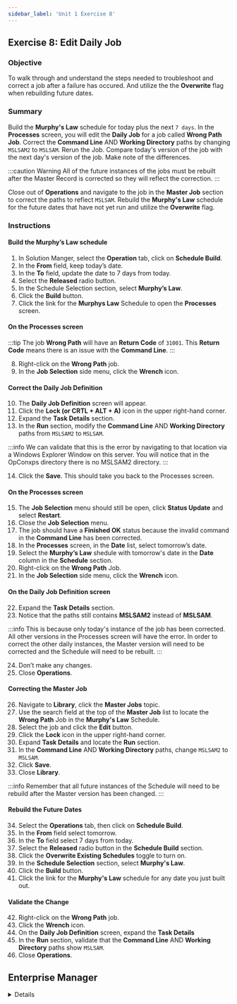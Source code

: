 ```yaml
---
sidebar_label: 'Unit 1 Exercise 8'
---
```


## Exercise 8: Edit Daily Job

### Objective

To walk through and understand the steps needed to troubleshoot and correct a job after a failure has occured. And utilize the the **Overwrite** flag when rebuilding future dates.

### Summary

Build the **Murphy's Law** schedule for today plus the next ```7 days```. In the **Processes** screen, you will edit the **Daily Job** for a job called **Wrong Path Job**. Correct the **Command Line** AND **Working Directory** paths by changing ```MSLSAM2``` to ```MSLSAM```. Rerun the Job. Compare today's version of the job with the next day's version of the job. Make note of the differences.

:::caution Warning
All of the future instances of the jobs must be rebuilt after the Master Record is corrected so they will reflect the correction.
:::

Close out of **Operations** and navigate to the job in the **Master Job** section to correct the paths to reflect ```MSLSAM```. Rebuild the **Murphy's Law** schedule for the future dates that have not yet run and utilize the **Overwrite** flag.

### Instructions

#### Build the Murphy’s Law schedule
1.	In Solution Manger, select the **Operation** tab, click on **Schedule Build**. 
2.	In the **From** field, keep today’s date.
3.	In the **To** field, update the date to 7 days from today.
4.	Select the **Released** radio button.
5.	In the Schedule Selection section, select **Murphy’s Law**.
6.	Click the **Build** button.
7.	Click the link for the **Murphys Law** Schedule to open the **Processes** screen.

#### On the Processes screen
:::tip
The job **Wrong Path** will have an **Return Code** of ```31001```. This **Return Code** means there is an issue with the **Command Line**.
:::

8.	Right-click on the **Wrong Path** job.
9.	In the **Job Selection** side menu, click the **Wrench** icon.

#### Correct the Daily Job Definition
10.	The **Daily Job Definition** screen will appear.
11. Click the **Lock (or CRTL + ALT + A)** icon in the upper right-hand corner.
12. Expand the **Task Details** section.
13.	In the **Run** section, modify the **Command Line** AND **Working Directory** paths from ```MSLSAM2``` to ```MSLSAM```.

:::info
We can validate that this is the error by navigating to that location via a Windows Explorer Window on this server. You will notice that in the OpConxps directory there is no MSLSAM2 directory.
:::

14.	Click the **Save**. This should take you back to the Processes screen.

#### On the Processes screen
15.	The **Job Selection** menu should still be open, click **Status Update** and select **Restart**.
16. Close the **Job Selection** menu.
17.	The job should have a **Finished OK** status because the invalid command in the **Command Line** has been corrected.
18.	In the **Processes** screen, in the **Date** list, select tomorrow’s date. 
19.	Select the **Murphy’s Law** shedule with tomorrow's date in the **Date** column in the **Schedule** section.
20.	Right-click on the **Wrong Path** Job.
21. In the **Job Selection** side menu, click the **Wrench** icon.

#### On the Daily Job Definition screen
22. Expand the **Task Details** section.
23.	Notice that the paths still contains **MSLSAM2** instead of **MSLSAM**.

:::info
This is because only today's instance of the job has been corrected. All other versions in the Processes screen will have the error. In order to correct the other daily instances, the Master version will need to be corrected and the Schedule will need to be rebuilt.
:::

24. Don’t make any changes.
25. Close **Operations**.

#### Correcting the Master Job
26. Navigate to **Library**, click the **Master Jobs** topic.
27. Use the search field at the top of the **Master Job** list to locate the **Wrong Path** Job in the **Murphy's Law** Schedule.
28. Select the job and click the **Edit** button.
29. Click the **Lock** icon in the upper right-hand corner.
30. Expand **Task Details** and locate the **Run** section.
31. In the **Command Line** AND **Working Directory** paths, change ```MSLSAM2``` to ```MSLSAM```.
32. Click **Save**.
33. Close **Library**.

:::info
Remember that all future instances of the Schedule will need to be rebuild after the Master version has been changed. 
:::

#### Rebuild the Future Dates
34.	Select the **Operations** tab, then click on **Schedule Build**. 
35.	In the **From** field select tomorrow.
36. In the **To** field select 7 days from today.
37. Select the **Released** radio button in the **Schedule Build** section. 
38. Click the **Overwrite Existing Schedules** toggle to turn on.
39.	In the **Schedule Selection** section, select **Murphy's Law**.
40.	Click the **Build** button.
41. Click the link for the **Murphy's Law** schedule for any date you just built out.

#### Validate the Change
42. Right-click on the **Wrong Path** job.
43. Click the **Wrench** icon.
44. On the **Daily Job Definition** screen, expand the **Task Details**
45. In the **Run** section, validate that the **Command Line** AND **Working Directory** paths show ```MSLSAM```.
46. Close **Operations**.



## Enterprise Manager

<details>

:::tip [Walkthrough Video - Unit 1 Exercise 8](../static/videobasic/U1E8.mp4)

:::

#### Build the **Murphy’s Law** schedule.
1.	Under the **Operation** topic, double click on **Schedule Build**. 
2.	In the **Schedule Selection** section, select **Murphy’s Law** to build.
3.	In the **Start** field, keep today’s date.
4.	In the **Stop** field, update the date to 7 days from today.
5.	Click the **Build** button.
6. In the **Build Properties** window, select **Released** for today and the future dates.
7.	Click OK.
8.	Close the **Build Schedules** screen.

#### On the Matrix
9.	Under the **Operation** topic, double click on **Matrix**. 
10.	Select today's date in the **Calendar**.
11.	Select the **Murphy’s Law** Schedule.
12.	Right-click on the **Wrong Path Job**
13.	Select **Maintenance** > **Edit Daily Job** 
14.	The Job Daily screen will appear.

#### Correcting and restarting the Job
15.	In the **Windows Definiton** section, modify the **Command Line** AND **Working Directory** paths from ```MSLSAM2``` to ```MSLSAM```.
16.	Click the **Save** button on the Job Daily toolbar. 
17.	Click the **Save Job Definition to Master** button and confirm the action in the pop-up window.

:::info Note
This button will push changes made in the **Windows Definition** section back to the Job Master.
:::

18.	Close the Job Daily screen.
19.	Right-click on the **Wrong Path** job and select **Restart**.
20.	Enter a comment and click **OK**.
21.	The job should complete with a **Finished OK** status because you corrected the invalid command in the **Command Line**.

#### Checking Future Dates
22. In the **Calendar** on the **Matrix** screen, select tomorrow's date.
23.	Select **Murphy’s Law** Schedule.
24.	Right-click on **Wrong Path** job
25.	Select **Maintenance** > **Edit Daily Job** 
26.	The **Job Daily** screen will appear.
27.	Notice that the path still contains ```MSLSAM2``` instead of ```MSLSAM```.

:::info
Remember that you need to rebuild all copies of the Daily Tables when the Master Record is changed. 
:::

28. Don’t make any changes, close the **Job Daily (Wrong Path)** tab.

#### Rebuild the Future Dates
29.	Under the **Operation** topic, double click on **Schedule Build**. 
30.	In the **Schedule Selection** section, select **Murphy’s Law** to build.
31.	In the **Start** field, select tomorrow's date.
32.	In the **Stop** field, update the date to 7 days from today.
33. Check the **Overwrite existing schedules** box.
34.	Click the **Build** button.
35. In the **Build Properties** window, select **Released**.
36.	Click **OK**.
37.	Close the **Build Schedules** screen.

#### Validate the Change
38. In the **Matrix**, select a date in the future.
39. Select the **Murphy's Law** schedule.
40. Right-click on the **Wrong Path** job.
41. Select **Maintenance** > **Edit Daily Job** 
42. On the **Daily Job Definition** screen, validate that the **Command Line** AND **Working Directory** paths show ```MSLSAM```.
43. Close **Job Daily** screen.

</details>
